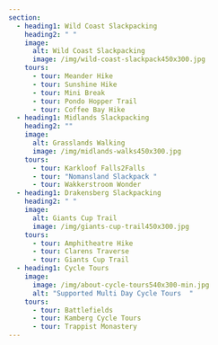 ```yaml
---
section:
  - heading1: Wild Coast Slackpacking
    heading2: " "
    image:
      alt: Wild Coast Slackpacking
      image: /img/wild-coast-slackpack450x300.jpg
    tours:
      - tour: Meander Hike
      - tour: Sunshine Hike
      - tour: Mini Break
      - tour: Pondo Hopper Trail
      - tour: Coffee Bay Hike
  - heading1: Midlands Slackpacking
    heading2: ""
    image:
      alt: Grasslands Walking
      image: /img/midlands-walks450x300.jpg
    tours:
      - tour: Karkloof Falls2Falls
      - tour: "Nomansland Slackpack "
      - tour: Wakkerstroom Wonder
  - heading1: Drakensberg Slackpacking
    heading2: " "
    image:
      alt: Giants Cup Trail
      image: /img/giants-cup-trail450x300.jpg
    tours:
      - tour: Amphitheatre Hike
      - tour: Clarens Traverse
      - tour: Giants Cup Trail
  - heading1: Cycle Tours
    image:
      image: /img/about-cycle-tours540x300-min.jpg
      alt: "Supported Multi Day Cycle Tours  "
    tours:
      - tour: Battlefields
      - tour: Kamberg Cycle Tours
      - tour: Trappist Monastery
---
```

